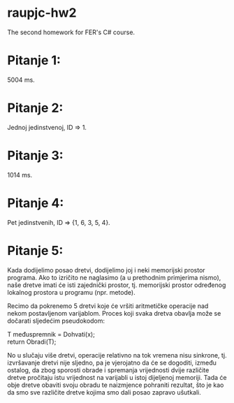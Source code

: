 # raupjc-hw2
The second homework for FER's C# course.

# Pitanje 1:
5004 ms.

# Pitanje 2:
Jednoj jedinstvenoj, ID => 1.

# Pitanje 3:
1014 ms.

# Pitanje 4:
Pet jedinstvenih, ID => {1, 6, 3, 5, 4}.

# Pitanje 5:
Kada dodijelimo posao dretvi, dodijelimo joj i neki memorijski prostor programa. Ako to izričito ne naglasimo (a u prethodnim primjerima nismo), naše dretve imati će isti zajednički prostor, tj. memorijski prostor određenog lokalnog prostora u programu (npr. metode).

Recimo da pokrenemo 5 dretvi koje će vršiti aritmetičke operacije nad nekom postavljenom varijablom. Proces koji svaka dretva obavlja može se dočarati sljedećim pseudokodom:

T međuspremnik = Dohvati(x);  
return Obradi(T);  

No u slučaju više dretvi, operacije relativno na tok vremena nisu sinkrone, tj. izvršavanje dretvi nije sljedno, pa je vjerojatno da će se dogoditi, između ostalog, da zbog sporosti obrade i spremanja vrijednosti dvije različite dretve pročitaju istu vrijednost na varijabli u istoj dijeljenoj memoriji. Tada će obje dretve obaviti svoju obradu te naizmjence pohraniti rezultat, što je kao da smo sve različite dretve kojima smo dali posao zapravo ušutkali.
